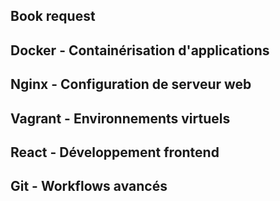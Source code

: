 ## Book request
 ## Docker - Containérisation d'applications   
 ## Nginx - Configuration de serveur web  
 ## Vagrant - Environnements virtuels   
 ## React - Développement frontend   
 ## Git - Workflows avancés
